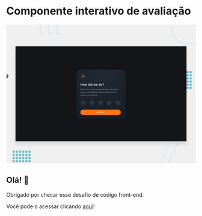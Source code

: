 # Componente interativo de avaliação

![Design preview for the Interactive rating component coding challenge](./design/desktop-preview.jpg)

## Olá! 👋

Obrigado por checar esse desafio de código front-end.

Você pode o acessar clicando <a href="#">aqui</a>!